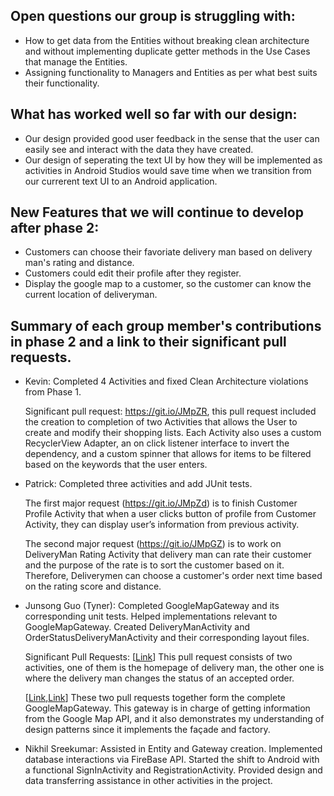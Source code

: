 ## Open questions our group is struggling with:
- How to get data from the Entities without breaking clean architecture and without implementing duplicate getter methods in the Use Cases that manage the Entities.
- Assigning functionality to Managers and Entities as per what best suits their functionality.

## What has worked well so far with our design:
- Our design provided good user feedback in the sense that the user can easily see and interact with the data they have created.
- Our design of seperating the text UI by how they will be implemented as activities in Android Studios would save time when we transition from our currerent text UI to an Android application.

## New Features that we will continue to develop after phase 2:
- Customers can choose their favoriate delivery man based on delivery man's rating and distance.
- Customers could edit their profile after they register.
- Display the google map to a customer, so the customer can know the current location of deliveryman.

## Summary of each group member's contributions in phase 2 and a link to their significant pull requests. 
- Kevin: Completed 4 Activities and fixed Clean Architecture violations from Phase 1. 

  Significant pull request: https://git.io/JMpZR, this pull request included the creation to completion of two Activities that allows the User to create and modify their shopping lists. Each Activity also uses a custom RecyclerView Adapter, an on click listener interface to invert the dependency, and a custom spinner that allows for items to be filtered based on the keywords that the user enters. 

- Patrick: Completed three activities and add JUnit tests. 

  The first major request (https://git.io/JMpZd) is to finish Customer Profile Activity that when a user clicks button of profile from Customer Activity, they can display user’s information from previous activity. 

  The second major request (https://git.io/JMpGZ) is to work on DeliveryMan Rating Activity that delivery man can rate their customer and the purpose of the rate is to sort the customer based on it. Therefore, Deliverymen can choose a customer's order next time based on the rating score and distance.

- Junsong Guo (Tyner): Completed GoogleMapGateway and its corresponding unit tests. Helped implementations relevant to GoogleMapGateway. Created DeliveryManActivity and OrderStatusDeliveryManActivity and their corresponding layout files. 

  Significant Pull Requests: \[[Link](https://github.com/CSC207-UofT/course-project-java-sapiens/pull/50)\] This pull request consists of two activities, one of them is the homepage of delivery man, the other one is where the delivery man changes the status of an accepted order.

  \[[Link](https://github.com/CSC207-UofT/course-project-java-sapiens/pull/41),[Link](https://github.com/CSC207-UofT/course-project-java-sapiens/pull/48)\] These two pull requests together form the complete GoogleMapGateway. This gateway is in charge of getting information from the Google Map API, and it also demonstrates my understanding of design patterns since it implements the façade and factory.
  
 - Nikhil Sreekumar: Assisted in Entity and Gateway creation. Implemented database interactions via FireBase API. Started the shift to Android with a functional SignInActivity and RegistrationActivity. Provided design and data transferring assistance in other activities in the project.
